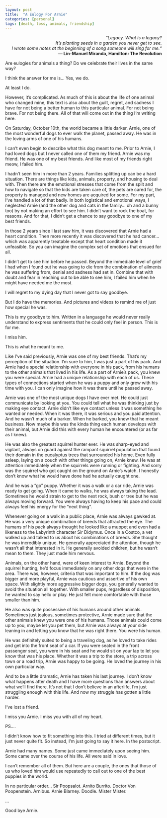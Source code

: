```yaml
---
layout: post
title:  "A Eulogy For Arnie"
categories: [personal]
tags: [death, loss, animals, friendship]
---
```


<p style="text-align:right;"><em>“Legacy. What is a legacy?<br/>
It’s planting seeds in a garden you never get to see.<br/>
I wrote some notes at the beginning of a song someone will sing for me.“<br/></em>
<strong>― Lin-Manuel Miranda, Hamilton: The Revolution</strong></p>

Are eulogies for animals a thing? Do we celebrate their lives in the same way?

I think the answer for me is… Yes, we do.

At least I do.

However, it’s complicated. As much of this is about the life of one animal who changed mine, this text is also about the guilt, regret, and sadness I have for not being a better human to this particular animal. For not being brave. For not being there. All of that will come out in the thing I’m writing here.

On Saturday, October 10th, the world became a little darker. Arnie, one of the most wonderful dogs to ever walk the planet, passed away. He was in the loving arms of one of his humans.

I can’t even begin to describe what this dog meant to me. Prior to Arnie, I had loved dogs but I never called one of them my friend. Arnie was my friend. He was one of my best friends. And like most of my friends right meow, I failed him.

I hadn’t seen him in more than 2 years. Families splitting up can be a hard situation. There are things like kids, animals, property, and housing to deal with. Then there are the emotional stresses that come from the split and how to navigate so that the kids are taken care of, the pets are cared for, the property is managed and new homes are acquired for some. For my part, I’ve handled a lot of that badly. In both logistical and emotional ways, I neglected Arnie (and the other dog and cats in the family… oh and a bunny too) by not making an effort to see him. I didn’t want to rock the boat, for reasons. And for that, I didn’t get a chance to say goodbye to one of my best friends.

In those 2 years since I last saw him, it was discovered that Arnie had a heart condition. Then more recently it was discovered that he had cancer… which was apparently treatable except that heart condition made it unfeasible. So you can imagine the complex set of emotions that ensued for all.

I didn’t get to see him before he passed. Beyond the immediate level of grief I had when I found out he was going to die from the combination of ailments he was suffering from, denial and sadness had set in. Combine that with doubt and fear in reaching out to be able to see him, I failed him when he might have needed me the most.

I will regret to my dying day that I never got to say goodbye.

But I do have the memories. And pictures and videos to remind me of just how special he was.

This is my goodbye to him. Written in a language he would never really understand to express sentiments that he could only feel in person. This is for me.

I miss him.

This is what he meant to me.

Like I’ve said previously, Arnie was one of my best friends. That’s my perception of the situation. I’m sure to him, I was just a part of his pack. And Arnie had a special relationship with everyone in his pack, from his humans to the other animals that lived in his life. As a part of Arnie’s pack, you knew you were special. Arnie had a unique relationship with each of us.
These types of connections started when he was a puppy and only grew with his time with you. I can only imagine how it was there until he passed away.

Arnie was one of the most unique dogs I have ever met. He could just communicate by looking at you. You could tell what he was thinking just by making eye contact. Arnie didn’t like eye contact unless it was something he wanted or needed. When it was there, it was serious and you paid attention. And he wasn’t much of a barker. When he barked, you knew that he meant business. Now maybe this was the kinda thing each human develops with their animal, but Arnie did this with every human he encountered (or as far as I knew).

He was also the greatest squirrel hunter ever. He was sharp-eyed and vigilant, always on guard against the rampant squirrel population that found their domain in the eucalyptus trees that surrounded his home.  Even fully asleep, laying on a couch with other things going on, Arnie knew. He was at attention immediately when the squirrels were running or fighting. And sorry was the squirrel who got caught on the ground on Arnie’s watch. I honestly don’t know what he would have done had he actually caught one.

And he was a “go” puppy. Whether it was a walk or a car ride, Arnie was ready to get going. When it came to walks, he was always taking the lead. Sometimes he would strain to get to the next rock, bush or tree but he was always moving forward. You were always having to keep his pace and could always feel his energy for the “next thing”.

Whenever going on a walk in a public place, Arnie was always gawked at. He was a very unique combination of breeds that attracted the eye. The humans of his pack always thought he looked like a muppet and even had a likeness to the Labyrinth character Sir Didymus. Once in a Costco, a vet walked up and talked to us about his combinations of breeds. She thought he was incredibly unique. He generally appreciated the attention, though he wasn’t all that interested in it. He generally avoided children, but he wasn’t mean to them. They just made him nervous.

Animals, on the other hand, were of keen interest to Arnie. Beyond the squirrel hunting, he’d focus immediately on any other dogs that were in the area. There was, however, criteria that was important to him. If the dog was bigger and more playful, Arnie was cautious and assertive of his own space. With slightly more aggressive bigger dogs, you generally wanted to avoid the situation all together. With smaller pups, regardless of disposition, he wanted to say hello or play. He just felt more comfortable with those smaller than him.

He also was quite possessive of his humans around other animals. Sometimes just jealous, sometimes protective, Arnie made sure that the other animals knew you were one of his humans. Those animals could come up to you, maybe let you pet them, but Arnie was always at your side leaning in and letting you know that he was right there. You were his human.

He was definitely suited to being a traveling dog, as he loved to take rides and get into the front seat of a car. If you were seated in the front passenger seat, you were in his seat and he would sit on your lap to let you know that was his place. Whether it was a trip to the store, a trip across town or a road trip, Arnie was happy to be going. He loved the journey in his own particular way.

And to be a little dramatic, Arnie has taken his last journey. I don’t know what happens after death and I have more questions than answers about what we’ll find there. It’s not that I don’t believe in an afterlife, I’m just struggling enough with this life. And now my struggle has gotten a little harder.

I’ve lost a friend.

I miss you Arnie. I miss you with all of my heart.

PS….

I didn’t know how to fit something into this. I tried at different times, but it just never quite fit. So instead, I’m just going to say it here. In the postscript.

Arnie had many names. Some just came immediately upon seeing him. Some came over the course of his life. All were said in love.

I can’t remember all of them. But here are a couple, the ones that those of us who loved him would use repeatedly to call out to one of the best puppies in the world.

In no particular order… Sir Poopsalot. Arnito Burrito. Doctor Von Poopenstein. Arnibus. Arnie Blarney. Doodle. Mister Mister.

...

Good bye Arnie.
